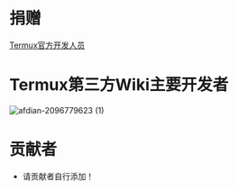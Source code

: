 # 捐赠

[Termux官方开发人员](https://github.com/termux/termux-packages/wiki/Donate)

<p hidden>我虽然是Termux组织成员，但是我没有加![doge](https://alpha-q3.sourcegcdn.com/2022/06/28/fjId9OKu.png)</p>

# Termux第三方Wiki主要开发者


![afdian-2096779623 (1)](https://user-images.githubusercontent.com/57583560/174523221-60697063-0e31-46b2-a2ad-1fb268bd8270.jpg)


# 贡献者


* 请贡献者自行添加！
